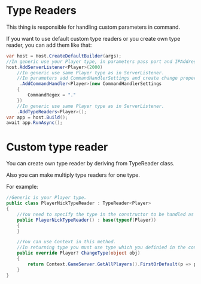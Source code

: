 # Type Readers

This thing is responsible for handling custom parameters in command. 

If you want to use default custom type readers or you create own type reader, you can add them like that:

```csharp
var host = Host.CreateDefaultBuilder(args);
//In generic use your Player type, in parameters pass port and IPAddress.
host.AddServerListener<Player>(2000)
    //In generic use same Player type as in ServerListener.
    //In parameters add CommandHandlerSettings and create change properties if you want.
     .AddCommandHandler<Player>(new CommandHandlerSettings
    {
        CommandRegex = "."
    })
    //In generic use same Player type as in ServerListener.
    .AddTypeReaders<Player>();
var app = host.Build();
await app.RunAsync();
```

# Custom type reader

You can create own type reader by deriving from TypeReader class. 

Also you can make multiply type readers for one type.

For example: 

```csharp
//Generic is your Player type.
public class PlayerNickTypeReader : TypeReader<Player>
{
    //You need to specify the type in the constructor to be handled as custom.
    public PlayerNickTypeReader() : base(typeof(Player))
    {
    }

    //You can use Context in this method.
    //In returning type you must use type which you definied in the constructor.
    public override Player? ChangeType(object obj)
    {
        return Context.GameServer.GetAllPlayers().FirstOrDefault(p => p.Name == obj.ToString());
    }
}
```